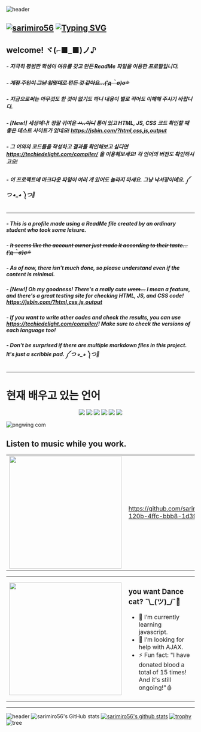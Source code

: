 
![header](https://capsule-render.vercel.app/api?type=waving&color=eeefff&height=250&section=header&text=sarimiro56&fontSize=60&fontColor=b7b8cc&fontAlign=80&animation=fadeIn)

[![sarimiro56](https://github.com/sarimiro56.png?size=45)](https://github.com/sarimiro56 "sarimiro56's Github")
[![Typing SVG](https://readme-typing-svg.demolab.com?font=Fira+Code&duration=1500&pause=1000&color=C2F7F6&center=true&width=435&lines=Welcome+to+my+GitHub!;I'm+the+owner+of+this+account.;What+brings+you+to+this+account%3F)](https://git.io/typing-svg)
---
## welcome! ヾ(⌐■_■)ノ♪
##### - 지극히 평범한 학생이 여유를 갖고 만든 ReadMe 파일을 이용한 프로필입니다.
##### - ~~계정 주인이 그냥 입맛대로 만든 것 같아요...(′д｀σ)σ💦~~
##### - 지금으로써는 아무것도 한 것이 없기도 하니 내용이 별로 적어도 이해해 주시기 바랍니다.
##### - [New!] 세상에나! 정말 귀여운 ~~ㅆ..아니~~ 통이 있고 HTML, JS, CSS 코드 확인할 때 좋은 테스트 사이트가 있네요! https://jsbin.com/?html,css,js,output
##### - 그 이외의 코드들을 작성하고 결과를 확인해보고 싶다면 https://techiedelight.com/compiler/ 을 이용해보세요! 각 언어의 버전도 확인하시고요!
##### - 이 프로젝트에 마크다운 파일이 여러 개 있어도 놀라지 마세요. 그냥 낙서장이에요. ༼ つ ◕_◕ ༽つ💬
---
##### - This is a profile made using a ReadMe file created by an ordinary student who took some leisure.
##### - ~~It seems like the account owner just made it according to their taste... (′д｀σ)σ💦~~
##### - As of now, there isn't much done, so please understand even if the content is minimal.
##### - [New!] Oh my goodness! There's a really cute ~~umm...~~ I mean a feature, and there's a great testing site for checking HTML, JS, and CSS code! https://jsbin.com/?html,css,js,output
##### - If you want to write other codes and check the results, you can use https://techiedelight.com/compiler/! Make sure to check the versions of each language too!
##### - Don't be surprised if there are multiple markdown files in this project. It's just a scribble pad. ༼ つ ◕_◕ ༽つ💬
---
<h1>현재 배우고 있는 언어</h1>
<p align="center">
  <img src="https://img.shields.io/badge/Node.js-339933?style=flat&logo=javascript&logoColor=black">
  <img src="https://img.shields.io/badge/HTML5-E34F26?style=flat&logo=HTML5&logoColor=white" />
  <img src="https://img.shields.io/badge/CSS3-1572B6?style=flat&logo=CSS3&logoColor=white" />
  <img src="https://img.shields.io/badge/javascript-F7DF1E?style=flat&logo=javascript&logoColor=black">
  <img src="https://img.shields.io/badge/React-61DAFB?style=flat&logo=React&logoColor=white"/>
  <img src="https://img.shields.io/badge/Java-007396?style=flat&logo=Conda-Forge&logoColor=white"/>
</p>


![pngwing com](https://github.com/sarimiro56/sarimiro56/assets/128454837/fb102b97-5782-487f-b2ac-c6cec1942014)

<h2>Listen to music while you work.</h2>
<center>
  <table>
    <tr>
        <td><img width="300px" align="left" src="https://github.com/sarimiro56/sarimiro56/assets/128454837/f0d9ad77-baa8-4932-ae4c-e3cd414ca72f" /></td>
        <td>
          
https://github.com/sarimiro56/sarimiro56/assets/128454837/bdf55434-120b-4ffc-bbb8-1d39112050d1
        
  </td>
        <td><img width="300px" align="left" src="https://github.com/sarimiro56/sarimiro56/assets/128454837/9f38fd6c-03f4-4d81-9cd8-18b8f2fb06fc" /></td>
    </tr>
  </table>
</center>

<center>
  <table>
    <tr>
      <td><img width="300px" align="left" src="https://github.com/sarimiro56/sarimiro56/assets/128454837/025547ea-9162-4c42-81e3-f2da86417b14" /></td>
      <td>
        <h3>you want Dance cat? ¯\_(ツ)_/¯🥁</h3>

  - 🌱 I’m currently learning javascript.
  - 🤔 I’m looking for help with AJAX.
  - ⚡ Fun fact: "I have donated blood a total of 15 times! And it's still ongoing!"🩸
      </td>
    </tr>
  </table>
</center>




---
![header](https://capsule-render.vercel.app/api?type=slice&color=eeefff&text=status&animation=twinkling&fontColor=b7b8cc)
![sarimiro56's GitHub stats](https://github-readme-stats.vercel.app/api?username=sarimiro56&show_icons=true&theme=tokyonight)
[![sarimiro56's github stats](https://github-readme-stats.vercel.app/api/top-langs/?username=sarimiro56&langs_count=8&show_icons=true&hide_border=true&title_color=004386&icon_color=004386&layout=compact)](https://github.com/sarimiro56)
[![trophy](https://github-profile-trophy.vercel.app/?username=sarimiro56&row=1)](https://github.com/ryo-ma/github-profile-trophy)
![tree](https://github.com/sarimiro56/sarimiro56/assets/128454837/1a8edf97-06ac-4fc9-a95c-c932a4faaa4d)






<!--### Hi there 👋-->
<!--
**sarimiro56/sarimiro56** is a ✨ _special_ ✨ repository because its `README.md` (this file) appears on your GitHub profile.

Here are some ideas to get you started:

- 🔭 I’m currently working on ...
- 🌱 I’m currently learning ...
- 👯 I’m looking to collaborate on ...
- 🤔 I’m looking for help with ...
- 💬 Ask me about ...
- 📫 How to reach me: ...
- 😄 Pronouns: ...
- ⚡ Fun fact: ...
-->
<!--
[![sarimiro56's github stats](https://github-readme-stats.vercel.app/api/top-langs/?username=sarimiro56&show_icons=true&hide_border=true&title_color=004386&icon_color=004386&layout=compact)](https://github.com/sarimiro56)
-->
